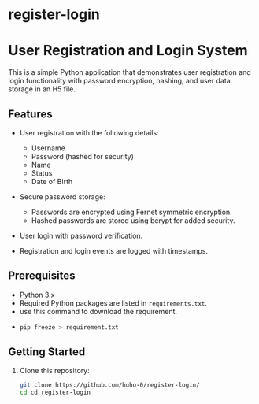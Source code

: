 # register-login
# User Registration and Login System

This is a simple Python application that demonstrates user registration and login functionality with password encryption, hashing, and user data storage in an H5 file.

## Features

- User registration with the following details:
  - Username
  - Password (hashed for security)
  - Name
  - Status
  - Date of Birth

- Secure password storage:
  - Passwords are encrypted using Fernet symmetric encryption.
  - Hashed passwords are stored using bcrypt for added security.

- User login with password verification.

- Registration and login events are logged with timestamps.

## Prerequisites

- Python 3.x
- Required Python packages are listed in `requirements.txt`.
- use this command to download the requirement.
- ```bash
  pip freeze > requirement.txt

## Getting Started

1. Clone this repository:

   ```bash
   git clone https://github.com/huho-0/register-login/
   cd cd register-login
